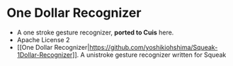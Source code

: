 # One Dollar Recognizer
* A one stroke gesture recognizer, **ported to Cuis** here.
* Apache License 2
* [[One Dollar Recognizer|https://github.com/yoshikiohshima/Squeak-1Dollar-Recognizer]]. A unistroke gesture recognizer written for Squeak
